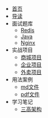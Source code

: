 * [首页](/)
* [导读](/README.md)
* 面试题库
  * [Redis](./面试题库/Redis/README.md)
  * [Java](./面试题库/Java/README.md)
  * [Nginx](./面试题库/Nginx/README.md)
* 实战项目
  * [商城项目](./实战项目/商城项目/README.md)
  * [企业项目](./实战项目/企业项目/README.md)
  * [外卖项目](./实战项目/外卖项目/README.md)
* 用法案例
  * [md文件](./用法案例/md文件/README.md)
  * [pdf文件](./用法案例/pdf文件/README.md)
* 学习笔记
  * [三高架构](./学习笔记/三高架构/README.md)

